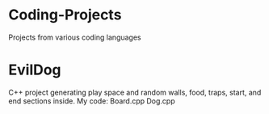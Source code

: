 # Coding-Projects
Projects from various coding languages

# EvilDog
C++ project generating play space and random walls, food, traps, start, and end sections inside. 
My code: Board.cpp Dog.cpp
